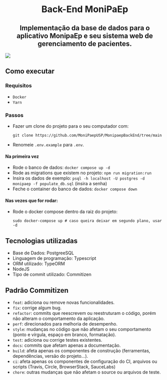 <h1  align="center">Back-End MoniPaEp</h1>

<h2  align="center">
Implementação da base de dados para o aplicativo MonipaEp e seu sistema web de gerenciamento de pacientes.
</h2>


![](https://github.com/vinicius-claus/IC-MoniPaEp-Backend/blob/production/bd.png)

  

## Como executar

### Requisitos

- `Docker`
- `Yarn`

### Passos

- Fazer um clone do projeto para o seu computador com:
  ```
  git clone https://github.com/MoniPaepUSP/MonipaepBackEnd/tree/main
  ```
- Renomeie `.env.example` para `.env`.

#### Na primeira vez
- Rode o banco de dados: `docker compose up -d`
- Rode as migrations que existem no projeto: `npm run migration:run`
- Insira os dados de exemplo: `psql -h localhost -U postgres -d monipaep -f populate_db.sql` (insira a senha)
- Feche o container do banco de dados: `docker compose down`

#### Nas vezes que for rodar:
- Rode o docker compose dentro da raiz do projeto:
  ```
  sudo docker-compose up # caso queira deixar em segundo plano, usar -d
  ```
  

  

<!-- ## 💬 Funcionalidades até o momento

<ul>

<li>Gerenciamento de permissões por meio de JWT e refresh tokens</li>

<li>Gerenciamento de Pacientes</li>

<li>Gerenciamento de funcionários</li>

<li>Gerenciamento de Sintomas</li>

<li>Gerenciamento de Doenças</li>

<li>Gerenciamento de Protocólos de Saúde</li>

<li>Gerenciamento de Unidades de Saúde</li>

<li>Gerenciamento de Perguntas Frequentes</li>

<li>Gerenciamento de Vacinas</li>

</ul> -->

  

## Tecnologias utilizadas

  

<ul>
	<li>Base de Dados: PostgreeSQL
	<li>Linguagem de programação: Typescript
	<li>ORM utilizado: TypeORM
	<li>NodeJS
	<li>Tipo de commit utilizado: Commitizen
</ul>

  

## Padrão Commitizen

- `feat`: adiciona ou remove novas funcionalidades.
- `fix`: corrige algum bug.
- `refactor`: commits que reescrevem ou reestruturam o código, porém não alteram o comportamento da aplicação.
- `perf`: direcionados para melhoria de desempenho.
- `style`: mudanças no código que não afetam o seu comportamento (ponto e vírgula, espaço em branco, formatação).
- `test`: adiciona ou corrige testes existentes.
- `docs`: commits que afetam apenas a documentação.
- `build`: afeta apenas os componentes de construção (ferramentas, dependências, versão do projeto...).
- `ci`: afeta apenas os componentes de configuração do CI, arquivos ou scripts (Travis, Circle, BrowserStack, SauceLabs)
- `chore`: outras mudanças que não afetam o source ou arquivos de teste.
